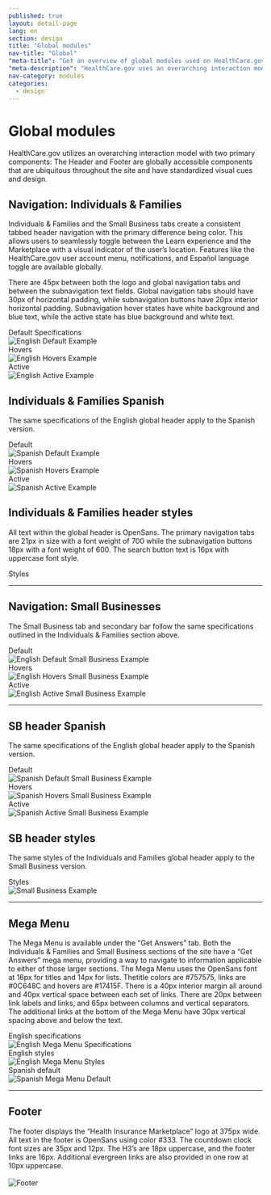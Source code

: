 ```yaml
---
published: true
layout: detail-page
lang: en
section: design
title: "Global modules"
nav-title: "Global"
"meta-title": "Get an overview of global modules used on HealthCare.gov"
"meta-description": "HealthCare.gov uses an overarching interaction model with two primary components: The Header and Footer are globally accessible components that are ubiquitous throughout the site and have standardized visual cues and design."
nav-category: modules
categories:
  - design
---
```


# Global modules

<div class="intro">
HealthCare.gov utilizes an overarching interaction model with two primary components: The Header and Footer are globally accessible components that are ubiquitous throughout the site and have standardized visual cues and design.
</div>

<div class="hr"></div>

## Navigation: Individuals &amp; Families

Individuals & Families and the Small Business tabs create a consistent tabbed header navigation with the primary difference being color. This allows users to seamlessly toggle between the Learn experience and the Marketplace with a visual indicator of the user’s location. Features like the HealthCare.gov user account menu, notifications, and Español language toggle are available globally.

<p>There are 45px between both the logo and global navigation tabs and between the subnavigation text fields. Global navigation tabs should have 30px of horizontal padding, while subnavigation buttons have 20px interior horizontal padding. Subnavigation hover states have white background and blue text, while the active state has blue background and white text.</p>

<div class="caption">Default Specifications</div>
<img class="full" src="{{site.baseurl}}/images/design/modules/global/1_Default.png" alt="English Default Example"/>

<div class="caption">Hovers</div>
<img class="full" src="{{site.baseurl}}/images/design/modules/global/2_Hovers.png" alt="English Hovers Example"/>

<div class="caption">Active</div>
<img class="full" src="{{site.baseurl}}/images/design/modules/global/3_Active.png" alt="English Active Example"/>

## Individuals &amp; Families Spanish
The same specifications of the English global header apply to the Spanish version.

<div class="caption">Default</div>
<img class="full" src="{{site.baseurl}}/images/design/modules/global/4_SpanishDefault.png" alt="Spanish Default Example"/>

<div class="caption">Hovers</div>
<img class="full" src="{{site.baseurl}}/images/design/modules/global/5_SpanishHovers.png" alt="Spanish Hovers Example"/>

<div class="caption">Active</div>
<img class="full" src="{{site.baseurl}}/images/design/modules/global/6_SpanishActive.png" alt="Spanish Active Example"/>

## Individuals &amp; Families header styles
All text within the global header is OpenSans. The primary navigation tabs are 21px in size with a font weight of 700 while the subnavigation buttons 18px with a font weight of 600. The search button text is 16px with uppercase font style.

<div class="caption">Styles</div>
<img class="full" src="{{site.baseurl}}/images/design/modules/global/7_Styles.png" alt=""/>

<hr>

## Navigation: Small Businesses

The Small Business tab and secondary bar follow the same specifications outlined in the Individuals & Families section above.

<div class="caption">Default</div>
<img class="full" src="{{site.baseurl}}/images/design/modules/global/8_SBDefault.png" alt="English Default Small Business Example"/>

<div class="caption">Hovers</div>
<img class="full" src="{{site.baseurl}}/images/design/modules/global/9_SBHovers.png" alt="English Hovers Small Business Example"/>

<div class="caption">Active</div>
<img class="full" src="{{site.baseurl}}/images/design/modules/global/10_SBActive.png" alt="English Active Small Business Example"/>

<hr>

## SB header Spanish
The same specifications of the English global header apply to the Spanish version.

<div class="caption">Default</div>
<img class="full" src="{{site.baseurl}}/images/design/modules/global/11_SpanishDefault.png" alt="Spanish Default Small Business Example"/>

<div class="caption">Hovers</div>
<img class="full" src="{{site.baseurl}}/images/design/modules/global/12_SpanishHovers.png" alt="Spanish Hovers Small Business Example"/>

<div class="caption">Active</div>
<img class="full" src="{{site.baseurl}}/images/design/modules/global/13_SpanishActive.png" alt="Spanish Active Small Business Example"/>

## SB header styles
The same styles of the Individuals and Families global header apply to the Small Business version.

<div class="caption">Styles</div>
<img class="full" src="{{site.baseurl}}/images/design/modules/global/14_SBHeader.png" alt="Small Business Example"/>

<hr>

## Mega Menu

The Mega Menu is available under the “Get Answers” tab. Both the Individuals & Families and Small Business sections of the site have a “Get Answers” mega menu, providing a way to navigate to information applicable to either of those larger sections. The Mega Menu uses the OpenSans font at 16px for titles and 14px for lists. Thetitle colors are #757575, links are #0C648C and hovers are #17415F. There is a 40px interior margin all around and 40px vertical space between each set of links. There are 20px between link labels and links, and 65px between columns and vertical separators. The additional links at the bottom of the Mega Menu have 30px vertical spacing above and below the text.
<div class="caption">English specifications</div>
<img class="full" src="{{site.baseurl}}/images/design/modules/global/15_MegaSpecs.png" alt="English Mega Menu Specifications"/>

<div class="caption">English styles</div>
<img class="full" src="{{site.baseurl}}/images/design/modules/global/16_MegaStyles.png" alt="English Mega Menu Styles"/>

<div class="caption">Spanish default</div>
<img class="full" src="{{site.baseurl}}/images/design/modules/global/17_SpanishDefault.png" alt="Spanish Mega Menu Default"/>

<hr>

## Footer
The footer displays the “Health Insurance Marketplace” logo at 375px wide. All text in the footer is OpenSans using color #333. The countdown clock font sizes are 35px and 12px. The H3’s are 18px uppercase, and the footer links are 16px. Additional evergreen links are also provided in one row at 10px uppercase.
<br /><br />
<img class="full" src="{{site.baseurl}}/images/design/modules/global/18_Footer.png" alt="Footer"/>
